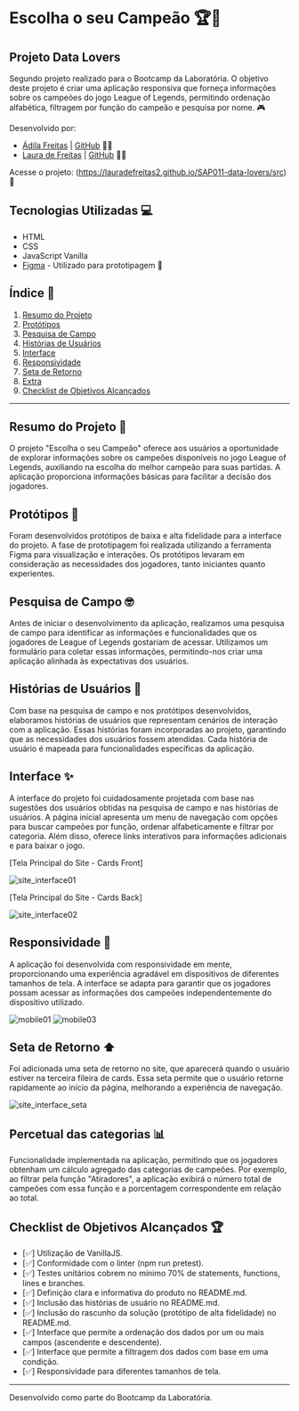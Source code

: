 # Escolha o seu Campeão 🏆👾

## Projeto Data Lovers

Segundo projeto realizado para o Bootcamp da Laboratória. O objetivo deste projeto é criar uma aplicação responsiva que forneça informações sobre os campeões do jogo League of Legends, permitindo ordenação alfabética, filtragem por função do campeão e pesquisa por nome. 🎮

Desenvolvido por:
- [Ádila Freitas](https://www.linkedin.com/in/adilamarcelefreitas/) | [GitHub](https://github.com/adilamarcelefreitas) 👩‍💻
- [Laura de Freitas](https://www.linkedin.com/in/laura-de-freitas-b733a6222/) | [GitHub](https://github.com/lauradefreitas2) 👩‍💻

Acesse o projeto: (https://lauradefreitas2.github.io/SAP011-data-lovers/src) 🚀

## Tecnologias Utilizadas 💻

- HTML
- CSS
- JavaScript Vanilla
- [Figma](https://www.figma.com) - Utilizado para prototipagem 🎨

## Índice 📌

1. [Resumo do Projeto](#resumo-do-projeto)
2. [Protótipos](#protótipos)
3. [Pesquisa de Campo](#pesquisa-de-campo)
4. [Histórias de Usuários](#histórias-de-usuários)
5. [Interface](#interface)
6. [Responsividade](#responsividade)
7. [Seta de Retorno](#seta-de-retorno)
8. [Extra](#extra)
9. [Checklist de Objetivos Alcançados](#checklist-de-objetivos-alcançados) 

---

## Resumo do Projeto 📄

O projeto "Escolha o seu Campeão" oferece aos usuários a oportunidade de explorar informações sobre os campeões disponíveis no jogo League of Legends, auxiliando na escolha do melhor campeão para suas partidas. A aplicação proporciona informações básicas para facilitar a decisão dos jogadores.

## Protótipos 📌

Foram desenvolvidos protótipos de baixa e alta fidelidade para a interface do projeto. A fase de prototipagem foi realizada utilizando a ferramenta Figma para visualização e interações. Os protótipos levaram em consideração as necessidades dos jogadores, tanto iniciantes quanto experientes.

## Pesquisa de Campo 🤓

Antes de iniciar o desenvolvimento da aplicação, realizamos uma pesquisa de campo para identificar as informações e funcionalidades que os jogadores de League of Legends gostariam de acessar. Utilizamos um formulário para coletar essas informações, permitindo-nos criar uma aplicação alinhada às expectativas dos usuários.

## Histórias de Usuários 💬

Com base na pesquisa de campo e nos protótipos desenvolvidos, elaboramos histórias de usuários que representam cenários de interação com a aplicação. Essas histórias foram incorporadas ao projeto, garantindo que as necessidades dos usuários fossem atendidas. Cada história de usuário é mapeada para funcionalidades específicas da aplicação.

## Interface ✨

A interface do projeto foi cuidadosamente projetada com base nas sugestões dos usuários obtidas na pesquisa de campo e nas histórias de usuários. A página inicial apresenta um menu de navegação com opções para buscar campeões por função, ordenar alfabeticamente e filtrar por categoria. Além disso, oferece links interativos para informações adicionais e para baixar o jogo.

[Tela Principal do Site - Cards Front]



![site_interface01](https://github.com/lauradefreitas2/SAP011-data-lovers/assets/137333338/67d4f325-7b74-4a55-957b-78dc42daffa8)



[Tela Principal do Site - Cards Back]



![site_interface02](https://github.com/lauradefreitas2/SAP011-data-lovers/assets/137333338/7a27f388-c4ad-42d8-a422-09059ca3ea7b)


## Responsividade 📱

A aplicação foi desenvolvida com responsividade em mente, proporcionando uma experiência agradável em dispositivos de diferentes tamanhos de tela. A interface se adapta para garantir que os jogadores possam acessar as informações dos campeões independentemente do dispositivo utilizado.

![mobile01](https://github.com/lauradefreitas2/SAP011-data-lovers/assets/137333338/fff96e10-e8f6-46fa-9668-41f365f8b454) ![mobile03](https://github.com/lauradefreitas2/SAP011-data-lovers/assets/137333338/ad8890d1-644a-4285-acc9-efad698f7cb9)


## Seta de Retorno ⬆️

Foi adicionada uma seta de retorno no site, que aparecerá quando o usuário estiver na terceira fileira de cards. Essa seta permite que o usuário retorne rapidamente ao início da página, melhorando a experiência de navegação.


![site_interface_seta](https://github.com/lauradefreitas2/SAP011-data-lovers/assets/137333338/cb27988d-6a50-4951-bec3-61e150a61f80)

## Percetual das categorias 📊

Funcionalidade implementada na aplicação, permitindo que os jogadores obtenham um cálculo agregado das categorias de campeões. Por exemplo, ao filtrar pela função "Atiradores", a aplicação exibirá o número total de campeões com essa função e a porcentagem correspondente em relação ao total.

## Checklist de Objetivos Alcançados 🏆

- [✅] Utilização de VanillaJS.
- [✅] Conformidade com o linter (npm run pretest).
- [✅] Testes unitários cobrem no mínimo 70% de statements, functions, lines e branches.
- [✅] Definição clara e informativa do produto no README.md.
- [✅] Inclusão das histórias de usuário no README.md.
- [✅] Inclusão do rascunho da solução (protótipo de alta fidelidade) no README.md.
- [✅] Interface que permite a ordenação dos dados por um ou mais campos (ascendente e descendente).
- [✅] Interface que permite a filtragem dos dados com base em uma condição.
- [✅] Responsividade para diferentes tamanhos de tela.

---

Desenvolvido como parte do Bootcamp da Laboratória.
